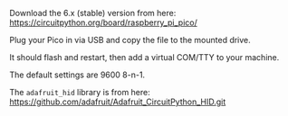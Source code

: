 

Download the 6.x (stable) version from here: https://circuitpython.org/board/raspberry_pi_pico/

Plug your Pico in via USB and copy the file to the mounted drive.

It should flash and restart, then add a virtual COM/TTY to your machine.

The default settings are 9600 8-n-1.

The `adafruit_hid` library is from here: https://github.com/adafruit/Adafruit_CircuitPython_HID.git